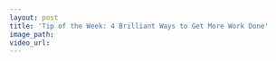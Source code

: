```yaml
---
layout: post
title: 'Tip of the Week: 4 Brilliant Ways to Get More Work Done'
image_path:
video_url:
---
```

